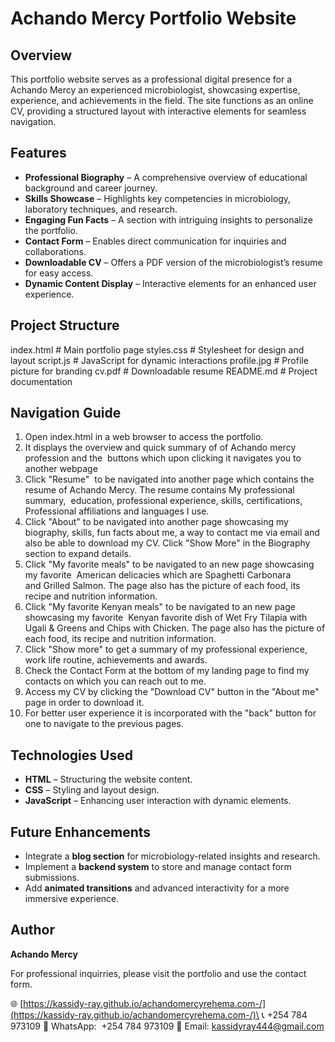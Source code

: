 # Achando Mercy Portfolio Website

## Overview

This portfolio website serves as a professional digital presence for a Achando Mercy an experienced microbiologist, showcasing expertise, experience, and achievements in the field. The site functions as an online CV, providing a structured layout with interactive elements for seamless navigation.

## Features

- **Professional Biography** – A comprehensive overview of educational background and career journey.
- **Skills Showcase** – Highlights key competencies in microbiology, laboratory techniques, and research.
- **Engaging Fun Facts** – A section with intriguing insights to personalize the portfolio.
- **Contact Form** – Enables direct communication for inquiries and collaborations.
- **Downloadable CV** – Offers a PDF version of the microbiologist’s resume for easy access.
- **Dynamic Content Display** – Interactive elements for an enhanced user experience.

## Project Structure


index.html      # Main portfolio page
styles.css      # Stylesheet for design and layout
script.js       # JavaScript for dynamic interactions
profile.jpg     # Profile picture for branding
cv.pdf          # Downloadable resume
README.md       # Project documentation

## Navigation Guide

1. Open index.html in a web browser to access the portfolio.
2. It displays the overview and quick summary of of Achando mercy profession and the  buttons which upon clicking it navigates you to another webpage
3. Click "Resume"  to be navigated into another page which contains the resume of Achando Mercy. The resume contains My professional summary,  education, professional experience, skills, certifications, Professional affiliations and languages I use.
4. Click "About" to be navigated into another page showcasing my biography, skills, fun facts about me, a way to contact me via email and also be able to download my CV. Click "Show More" in the Biography section to expand details. 
5. Click "My favorite meals" to be navigated to an new page showcasing my favorite  American delicacies which are Spaghetti Carbonara and Grilled Salmon. The page also has the picture of each food, its recipe and nutrition information.
6. Click "My favorite Kenyan meals" to be navigated to an new page showcasing my favorite  Kenyan favorite dish of Wet Fry Tilapia with Ugali & Greens and Chips with Chicken. The page also has the picture of each food, its recipe and nutrition information.
7. Click "Show more" to get a summary of my professional experience, work life routine, achievements and awards.
8. Check the Contact Form at the bottom of my landing page to find my contacts on which you can reach out to me.
9. Access my CV by clicking the "Download CV" button in the "About me" page in order to download it.
10. For better user experience it is incorporated with the "back" button for one to navigate to the previous pages.



## Technologies Used

- **HTML** – Structuring the website content.
- **CSS** – Styling and layout design.
- **JavaScript** – Enhancing user interaction with dynamic elements.

## Future Enhancements

- Integrate a **blog section** for microbiology-related insights and research.
- Implement a **backend system** to store and manage contact form submissions.
- Add **animated transitions** and advanced interactivity for a more immersive experience.

## Author

**Achando Mercy**

For professional inquirries, please visit the portfolio and use the contact form.

🌐 [https://kassidy-ray.github.io/achandomercyrehema.com-/](https://kassidy-ray.github.io/achandomercyrehema.com-/)\
📞 +254 784 973109
💬 WhatsApp:  +254 784 973109
📧 Email: kassidyray444@gmail.com

